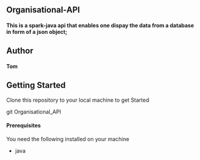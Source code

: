 ## Organisational-API

#### This is a spark-java api that enables one dispay the data from a database in form of a json object;

## Author

####  Tom

## Getting Started
Clone this repository to your local machine to get Started

git Organisational_API

#### Prerequisites

You need the following installed on your machine

 * java
